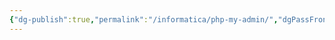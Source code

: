 ```yaml
---
{"dg-publish":true,"permalink":"/informatica/php-my-admin/","dgPassFrontmatter":true,"noteIcon":"","created":"2024-12-31T14:06:28.714+01:00","updated":"2024-12-31T14:29:40.249+01:00"}
---
```


